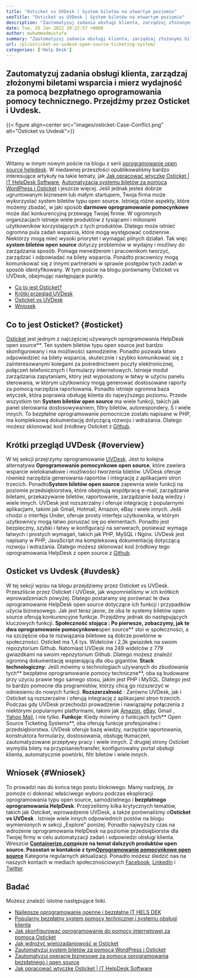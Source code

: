 ```yaml
---
title: "Osticket vs UVDesk | System biletów na otwartym poziomie" 
seoTitle: "Osticket vs UVDesk | System biletów na otwartym poziomie" 
description: "Zautomatyzuj zadania obsługi klienta, zarządzaj złożonymi biletami do wsparcia i mierz wydajność za pomocą bezpłatnego oprogramowania HelpDesk. Przejdźmy przez Osticket i Uvdesk." 
date: Tue, 25 Jan 2022 20:22:57 +0000
author: muhammadmustafa
summary: "Zautomatyzuj zadania obsługi klienta, zarządzaj złożonymi biletami do wsparcia i mierz wydajność za pomocą bezpłatnego oprogramowania pomocy technicznego. Przejdźmy przez Osticket & Amp; UVDesk." 
url: /pl/osticket-vs-uvdesk-open-source-ticketing-system/
categories: ['Help Desk']
---
```


## Zautomatyzuj zadania obsługi klienta, zarządzaj złożonymi biletami wsparcia i mierz wydajność za pomocą bezpłatnego oprogramowania pomocy technicznego. Przejdźmy przez Osticket i Uvdesk.

{{< figure align=center src="images/osticket-Case-Conflict.png" alt="Osticket vs Uvdesk">}}


## Przegląd
Witamy w innym nowym poście na blogu z serii [oprogramowanie open source helpdesk][1]. W niedawnej przeszłości opublikowaliśmy bardzo interesujące artykuły na takie tematy, jak [Jak opracować wtyczkę Osticket | IT HelpDesk Software][2], [Automatyzacja systemu biletów za pomocą WordPress i Osticket][3] i jeszcze więcej. Jeśli jednak jesteś dobrze ugruntowanym biznesem lub małym startupem, Twoja firma może wykorzystać system biletów typu open source. Istnieją różne aspekty, które możemy zbadać, w jaki sposób **darmowe oprogramowanie pomocynkowe** może dać konkurencyjną przewagę Twojej firmie. W ogromnych organizacjach istnieje wiele produktów z tysiącami i milionami użytkowników korzystających z tych produktów. Dlatego może istnieć ogromna pula zadań wsparcia, które mogą występować codziennie. Niektórzy mogą mieć wysoki priorytet i wymagać pilnych działań.
Tak więc **system biletów open source** dotyczy problemów w wydajny i możliwy do zarządzania sposób. Pomaga menedżerom i pracownikom tworzyć, zarządzać i odpowiadać na bilety wsparcia. Ponadto pracownicy mogą komunikować się z innymi partnerami w sprawie postępów tych zadań w sposób identyfikowany. W tym poście na blogu porównamy Osticket vs UVDesk, obejmując następujące punkty.
  * [Co to jest Osticket?][4]
  * [Krótki przegląd UVDesk][5]
  * [Osticket vs UVDesk][6]
  * [Wniosek][7]

## Co to jest Osticket? {#osticket}

[Osticket][8] jest jednym z najczęściej używanych oprogramowania HelpDesk open source**. Ten system biletów typu open source jest bardzo skonfigurowany i ma możliwości samodzielne. Ponadto pozwala łatwo odpowiedzieć na bilety wsparcia, skutecznie i szybko komunikować się z zainteresowanymi kolegami za pośrednictwem poczty elektronicznej, połączeń telefonicznych i formularzy internetowych. Istnieje moduł zarządzania zapytaniami, który jest wyposażony w łatwy w użyciu panelu sterowania, w którym użytkownicy mogą generować dostosowane raporty za pomocą narzędzia raportowania. Ponadto istnieje ogromna baza wtyczek, która poprawia obsługę klienta do najwyższego poziomu.
Przede wszystkim ten **System biletów open source** ma wiele funkcji, takich jak panel sterowania dostosowywaniem, filtry biletów, autorespondery, S i wiele innych. To bezpłatne oprogramowanie pomocnicze zostało napisane w PHP, ma kompleksową dokumentację dotyczącą rozwoju i wdrażania. Dlatego możesz sklonować kod źródłowy Osticket z [Github][9].

## Krótki przegląd UVDesk {#overview}

W tej sekcji przejrzymy oprogramowanie [UVDesk][10]. Jest to kolejna alternatywa **Oprogramowanie pomocynkowe open source**, które zawiera wsparcie wielokanałowe i możliwości tworzenia biletów. UVDesk oferuje również narzędzia generowania raportów i integrację z aplikacjami stron trzecich. Ponadto**System biletów open source** zapewnia wiele funkcji na poziomie przedsiębiorstwa, które obejmują współpracę e-mail, zarządzanie biletami, przekazywanie biletów, raportowanie, zarządzanie bazą wiedzy i wiele innych. UVDesk jest rozszerzalny i oferuje integrację z popularnymi aplikacjami, takimi jak Gmail, Hotmail, Amazon, eBay i wiele innych. Jeśli chodzi o interfejs Under, oferuje prosty interfejs użytkownika, w którym użytkownicy mogą łatwo poruszać się po elementach.
Ponadto jest bezpieczny, szybki i łatwy w konfiguracji na serwerach, ponieważ wymaga łatwych i prostych wymagań, takich jak PHP, MySQL i Nginx. UVDesk jest napisany w PHP, JavaScript ma kompleksową dokumentację dotyczącą rozwoju i wdrażania. Dlatego możesz sklonować kod źródłowy tego oprogramowania HelpDesk z open source z [Github][11].

## Osticket vs Uvdesk {#uvdesk}

W tej sekcji wpisu na blogu przejdziemy przez Osticket vs UVDesk. Przeszliście przez Osticket i UVDesk, jak wspomnieliśmy w ich krótkich wprowadzeniach powyżej. Dlatego postaramy się porównać te dwa oprogramowanie HelpDesk open source dotyczące ich funkcji i przypadków użycia biznesowego. Jak jest teraz jasne, że oba te systemy biletów open source oferują konkurencyjne funkcje. Przejdźmy jednak do następujących kluczowych funkcji.
**Społeczność stojąca **: Po pierwsze, zobaczymy, jak te dwa** oprogramowanie pomocynkowe**open source** stoi w społeczności, a na szczęście oba te rozwiązania biletowe są dobrze powtórne w społeczności. Osticket ma 1,4 tys. Widelców i 2,3k gwiazdek na swoim repozytorium Github. Natomiast UVDesk ma 249 widelców z 779 gwiazdkami na swoim repozytorium Github. Dlatego możesz znaleźć ogromną dokumentację wspierającą dla obu gigantów.
**Stack technologiczny**: Jeśli mówimy o technologiach używanych do zbudowania tych** bezpłatne oprogramowanie pomocy techniczne**, oba są budowane przy użyciu prawie tego samego stosu, jakim jest PHP i MySQL. Dlatego jest to bardzo pomocne dla programistów, którzy chcą go rozszerzyć w odniesieniu do nowych funkcji.
**Rozszerzalność** : Zarówno UVDesk, jak i Osticket są rozszerzalne i oferują integrację z aplikacjami stron trzecich. Podczas gdy UVDesk przechodzi prowadzenie i nawiązajmy połączenia z niektórymi popularnymi platformami, takimi jak [Amazon][12], [eBay][13], Gmail [, Yahoo Mail,][14] i nie tylko.
**Funkcje**: Kiedy mówimy o funkcjach tych** Open Source Ticketing Systems**, oba oferują funkcje profesjonalne i przedsiębiorstwa. UVDesk oferuje bazę wiedzy, narzędzie raportowania, konstruktora formularzy, dostosowania, obsługę tłumaczeń, zautomatyzowane przepływy pracy i wiele innych. Z drugiej strony Osticket wymyśla bilety na przypisanie/transfer, konfigurowalny portal obsługi klienta, automatycznie powtórki, filtr biletów i wiele innych.

## Wniosek {#Wniosek}

To prowadzi nas do końca tego postu blokowego. Mamy nadzieję, że pomoże ci dokonać właściwego wyboru podczas eksploracji oprogramowania typu open source, samodzielnego i **bezpłatnego oprogramowania HelpDesk**. Przejrzeliśmy kilka krytycznych tematów, takich jak Ostciket, wprowadzenie UVDesk, a także porównaliśmy o**Osticket vs UVDesk** . Istnieje wiele innych odpowiednich postów na blogu wymienionych w sekcji „Explore” poniżej. Ponadto najwyższy czas na wdrożenie oprogramowania HelpDesk na poziomie przedsiębiorstw dla Twojej firmy w celu automatyzacji zadań i odpowiedzi obsługi klienta.
Wreszcie **[Containerize.com][15]**pisze na temat dalszych produktów open source. Pozostań w kontakcie z tym**[][16][Oprogramowanie pomocynkowe open source][17]** Kategoria regularnych aktualizacji. Ponadto możesz śledzić nas na naszych kontach w mediach społecznościowych [Facebook][18], [LinkedIn][19] i [Twitter][20].

## Badać
Możesz znaleźć istotne następujące linki.
  * [Najlepsze oprogramowanie openne i bezpłatne IT HELS DEK][17]
  * [Popularny bezpłatny system pomocy technicznej i systemu obsługi klienta][21]
  * [Jak skonfigurować oprogramowanie do pomocy internetowej za pomocą Osticket][22]
  * [Jak wdrożyć wielozadaniowość w Osticket][23]
  * [Zautomatyzuj system biletów za pomocą WordPress i Osticket][3]
  * [Zautomatyzuj operacje biznesowe za pomocą oprogramowania bezpłatnego i open source][24]
  * [Jak opracować wtyczkę Osticket | IT HelpDesk Software][2]



[1]: https://blog.containerize.com/category/helpdesk/
[2]: https://blog.containerize.com/helpdesk/how-to-develop-osticket-plugin-it-helpdesk-software/
[3]: https://blog.containerize.com/blogging/automate-ticketing-system-using-wordpress-and-osticket/
[4]: #osticket
[5]: #overview
[6]: #uvdesk
[7]: #Conclusion
[8]: https://products.containerize.com/helpdesk/osticket/
[9]: https://github.com/osTicket/osTicket
[10]: https://products.containerize.com/helpdesk/uvdesk/
[11]: https://github.com/uvdesk/community-skeleton
[12]: https://www.amazon.com/
[13]: https://www.ebay.com/
[14]: https://login.yahoo.com/?.src=ym&pspid=159600001&activity=mail-direct&.lang=en-US&.intl=us&.done=https%3A%2F%2Fmail.yahoo.com%2Fd
[15]: https://www.containerize.com/
[16]: https://products.containerize.com/single-sign-on/
[17]: https://products.containerize.com/helpdesk/
[18]: https://web.facebook.com/containerize
[19]: https://www.linkedin.com/company/containerize/
[20]: https://twitter.com/containerize_co
[21]: https://products.containerize.com/helpdesk/osticket
[22]: https://blog.containerize.com/helpdesk/how-to-set-up-help-desk-system-using-osticket/
[23]: https://blog.containerize.com/helpdesk/how-to-implement-multi-tenancy-in-osticket/
[24]: https://blog.containerize.com/blogging/automate-business-operations-using-open-source-software/
